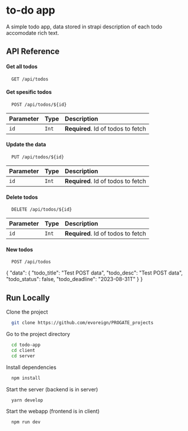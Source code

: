 
# to-do app

A simple todo app, data stored in strapi description of each todo accomodate rich text.


## API Reference

#### Get all todos

```http
  GET /api/todos
```

#### Get spesific todos

```http
  POST /api/todos/${id}
```

| Parameter | Type     | Description                       |
| :-------- | :------- | :-------------------------------- |
| `id`      | `Int` | **Required**. Id of todos to fetch |

#### Update the data

```http
  PUT /api/todos/${id}
```

| Parameter | Type     | Description                       |
| :-------- | :------- | :-------------------------------- |
| `id`      | `Int` | **Required**. Id of todos to fetch |

#### Delete todos

```http
  DELETE /api/todos/${id}
```

| Parameter | Type     | Description                       |
| :-------- | :------- | :-------------------------------- |
| `id`      | `Int` | **Required**. Id of todos to fetch |

#### New todos

```http
  POST /api/todos
```
{
  "data": {
    "todo_title": "Test POST data",
    "todo_desc": "Test POST data",
    "todo_status": false,
    "todo_deadline": "2023-08-31T"
  }
}

## Run Locally

Clone the project

```bash
  git clone https://github.com/evoreign/PROGATE_projects
```

Go to the project directory

```bash
  cd todo-app
  cd client
  cd server
```

Install dependencies

```bash
  npm install
```

Start the server (backend is in server)

```bash
  yarn develop
```

Start the webapp (frontend is in client)

```bash
  npm run dev
```

